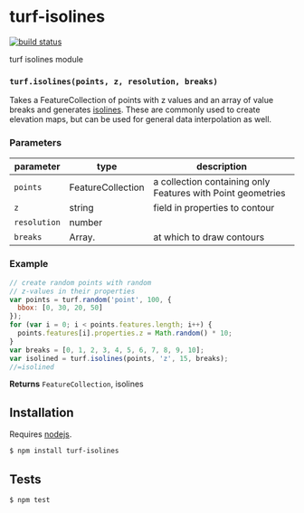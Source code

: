# turf-isolines

[![build status](https://secure.travis-ci.org/Turfjs/turf-isolines.png)](http://travis-ci.org/Turfjs/turf-isolines)

turf isolines module


### `turf.isolines(points, z, resolution, breaks)`

Takes a FeatureCollection of points with z values and an array of
value breaks and generates [isolines](http://en.wikipedia.org/wiki/Isoline).
These are commonly used to create elevation maps, but can be used
for general data interpolation as well.


### Parameters

| parameter    | type              | description                                                 |
| ------------ | ----------------- | ----------------------------------------------------------- |
| `points`     | FeatureCollection | a collection containing only Features with Point geometries |
| `z`          | string            | field in properties to contour                              |
| `resolution` | number            |                                                             |
| `breaks`     | Array.<number>    | at which to draw contours                                   |


### Example

```js
// create random points with random
// z-values in their properties
var points = turf.random('point', 100, {
  bbox: [0, 30, 20, 50]
});
for (var i = 0; i < points.features.length; i++) {
  points.features[i].properties.z = Math.random() * 10;
}
var breaks = [0, 1, 2, 3, 4, 5, 6, 7, 8, 9, 10];
var isolined = turf.isolines(points, 'z', 15, breaks);
//=isolined
```


**Returns** `FeatureCollection`, isolines

## Installation

Requires [nodejs](http://nodejs.org/).

```sh
$ npm install turf-isolines
```

## Tests

```sh
$ npm test
```

